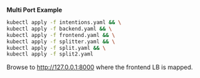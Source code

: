 **Multi Port Example**

```bash
kubectl apply -f intentions.yaml && \
kubectl apply -f backend.yaml && \
kubectl apply -f frontend.yaml && \
kubectl apply -f splitter.yaml && \
kubectl apply -f split.yaml && \
kubectl apply -f split2.yaml
```

Browse to http://127.0.0.1:8000 where the frontend LB is mapped.
